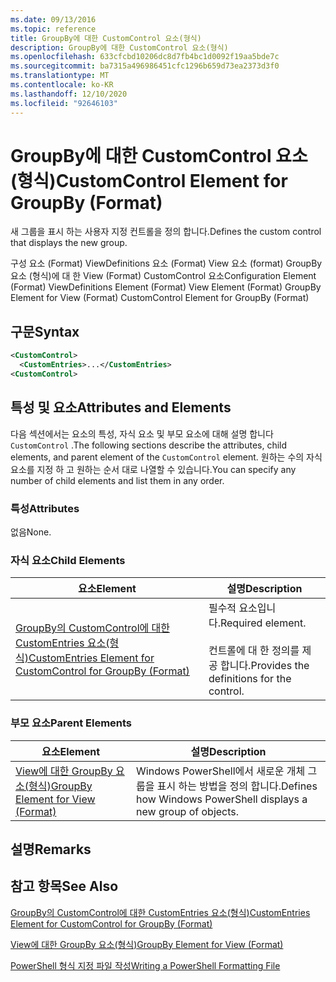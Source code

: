 ```yaml
---
ms.date: 09/13/2016
ms.topic: reference
title: GroupBy에 대한 CustomControl 요소(형식)
description: GroupBy에 대한 CustomControl 요소(형식)
ms.openlocfilehash: 633cfcbd10206dc8d7fb4bc1d0092f19aa5bde7c
ms.sourcegitcommit: ba7315a496986451cfc1296b659d73ea2373d3f0
ms.translationtype: MT
ms.contentlocale: ko-KR
ms.lasthandoff: 12/10/2020
ms.locfileid: "92646103"
---
```

# <a name="customcontrol-element-for-groupby-format"></a><span data-ttu-id="5702a-103">GroupBy에 대한 CustomControl 요소(형식)</span><span class="sxs-lookup"><span data-stu-id="5702a-103">CustomControl Element for GroupBy (Format)</span></span>

<span data-ttu-id="5702a-104">새 그룹을 표시 하는 사용자 지정 컨트롤을 정의 합니다.</span><span class="sxs-lookup"><span data-stu-id="5702a-104">Defines the custom control that displays the new group.</span></span>

<span data-ttu-id="5702a-105">구성 요소 (Format) ViewDefinitions 요소 (Format) View 요소 (format) GroupBy 요소 (형식)에 대 한 View (Format) CustomControl 요소</span><span class="sxs-lookup"><span data-stu-id="5702a-105">Configuration Element (Format) ViewDefinitions Element (Format) View Element (Format) GroupBy Element for View (Format) CustomControl Element for GroupBy (Format)</span></span>

## <a name="syntax"></a><span data-ttu-id="5702a-106">구문</span><span class="sxs-lookup"><span data-stu-id="5702a-106">Syntax</span></span>

```xml
<CustomControl>
  <CustomEntries>...</CustomEntries>
<CustomControl>
```

## <a name="attributes-and-elements"></a><span data-ttu-id="5702a-107">특성 및 요소</span><span class="sxs-lookup"><span data-stu-id="5702a-107">Attributes and Elements</span></span>

<span data-ttu-id="5702a-108">다음 섹션에서는 요소의 특성, 자식 요소 및 부모 요소에 대해 설명 합니다 `CustomControl` .</span><span class="sxs-lookup"><span data-stu-id="5702a-108">The following sections describe the attributes, child elements, and parent element of the `CustomControl` element.</span></span> <span data-ttu-id="5702a-109">원하는 수의 자식 요소를 지정 하 고 원하는 순서 대로 나열할 수 있습니다.</span><span class="sxs-lookup"><span data-stu-id="5702a-109">You can specify any number of child elements and list them in any order.</span></span>

### <a name="attributes"></a><span data-ttu-id="5702a-110">특성</span><span class="sxs-lookup"><span data-stu-id="5702a-110">Attributes</span></span>

<span data-ttu-id="5702a-111">없음</span><span class="sxs-lookup"><span data-stu-id="5702a-111">None.</span></span>

### <a name="child-elements"></a><span data-ttu-id="5702a-112">자식 요소</span><span class="sxs-lookup"><span data-stu-id="5702a-112">Child Elements</span></span>

|<span data-ttu-id="5702a-113">요소</span><span class="sxs-lookup"><span data-stu-id="5702a-113">Element</span></span>|<span data-ttu-id="5702a-114">설명</span><span class="sxs-lookup"><span data-stu-id="5702a-114">Description</span></span>|
|-------------|-----------------|
|[<span data-ttu-id="5702a-115">GroupBy의 CustomControl에 대한 CustomEntries 요소(형식)</span><span class="sxs-lookup"><span data-stu-id="5702a-115">CustomEntries Element for CustomControl for GroupBy (Format)</span></span>](./customentries-element-for-customcontrol-for-groupby-format.md)|<span data-ttu-id="5702a-116">필수적 요소입니다.</span><span class="sxs-lookup"><span data-stu-id="5702a-116">Required element.</span></span><br /><br /> <span data-ttu-id="5702a-117">컨트롤에 대 한 정의를 제공 합니다.</span><span class="sxs-lookup"><span data-stu-id="5702a-117">Provides the definitions for the control.</span></span>|

### <a name="parent-elements"></a><span data-ttu-id="5702a-118">부모 요소</span><span class="sxs-lookup"><span data-stu-id="5702a-118">Parent Elements</span></span>

|<span data-ttu-id="5702a-119">요소</span><span class="sxs-lookup"><span data-stu-id="5702a-119">Element</span></span>|<span data-ttu-id="5702a-120">설명</span><span class="sxs-lookup"><span data-stu-id="5702a-120">Description</span></span>|
|-------------|-----------------|
|[<span data-ttu-id="5702a-121">View에 대한 GroupBy 요소(형식)</span><span class="sxs-lookup"><span data-stu-id="5702a-121">GroupBy Element for View (Format)</span></span>](./groupby-element-for-view-format.md)|<span data-ttu-id="5702a-122">Windows PowerShell에서 새로운 개체 그룹을 표시 하는 방법을 정의 합니다.</span><span class="sxs-lookup"><span data-stu-id="5702a-122">Defines how Windows PowerShell displays a new group of objects.</span></span>|

## <a name="remarks"></a><span data-ttu-id="5702a-123">설명</span><span class="sxs-lookup"><span data-stu-id="5702a-123">Remarks</span></span>

## <a name="see-also"></a><span data-ttu-id="5702a-124">참고 항목</span><span class="sxs-lookup"><span data-stu-id="5702a-124">See Also</span></span>

[<span data-ttu-id="5702a-125">GroupBy의 CustomControl에 대한 CustomEntries 요소(형식)</span><span class="sxs-lookup"><span data-stu-id="5702a-125">CustomEntries Element for CustomControl for GroupBy (Format)</span></span>](./customentries-element-for-customcontrol-for-groupby-format.md)

[<span data-ttu-id="5702a-126">View에 대한 GroupBy 요소(형식)</span><span class="sxs-lookup"><span data-stu-id="5702a-126">GroupBy Element for View (Format)</span></span>](./groupby-element-for-view-format.md)

[<span data-ttu-id="5702a-127">PowerShell 형식 지정 파일 작성</span><span class="sxs-lookup"><span data-stu-id="5702a-127">Writing a PowerShell Formatting File</span></span>](./writing-a-powershell-formatting-file.md)
